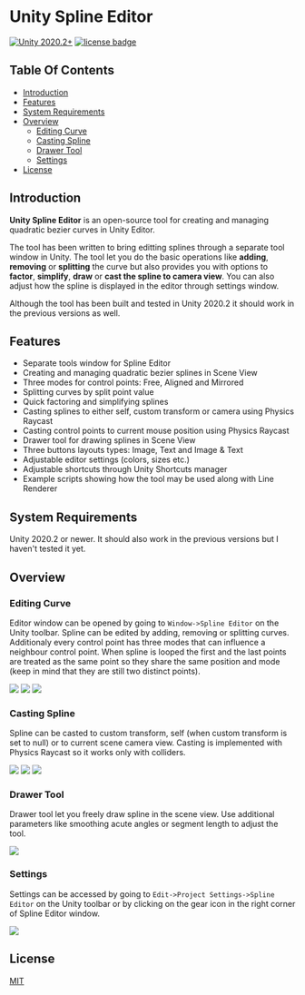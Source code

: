 # Unity Spline Editor
[![Unity 2020.2+](https://img.shields.io/badge/unity-2020.2%2B-blue.svg)](https://unity3d.com/get-unity/download) [![license badge](https://img.shields.io/badge/license-MIT-green.svg)](LICENSE)

## Table Of Contents

- [Introduction](#introduction)
- [Features](#features)
- [System Requirements](#system-requirements)
- [Overview](#overview)
	- [Editing Curve](#editing-curve)
	- [Casting Spline](#casting-spline)
	- [Drawer Tool](#drawer-tool)
	- [Settings](#settings)
- [License](#license)

## Introduction <a name="introduction"></a>

**Unity Spline Editor** is an open-source tool for creating and managing quadratic bezier curves in Unity Editor. 

The tool has been written to bring editting splines through a separate tool window in Unity. The tool let you do the basic operations like **adding**, **removing** or **splitting** the curve but also provides you with options to **factor**, **simplify**, **draw** or **cast the spline to camera view**. You can also adjust how the spline is displayed in the editor through settings window. 

Although the tool has been built and tested in Unity 2020.2 it should work in the previous versions as well.

## Features <a name="features"></a>

- Separate tools window for Spline Editor
- Creating and managing quadratic bezier splines in Scene View
- Three modes for control points: Free, Aligned and Mirrored
- Splitting curves by split point value
- Quick factoring and simplifying splines
- Casting splines to either self, custom transform or camera using Physics Raycast
- Casting control points to current mouse position using Physics Raycast
- Drawer tool for drawing splines in Scene View
- Three buttons layouts types: Image, Text and Image & Text
- Adjustable editor settings (colors, sizes etc.)
- Adjustable shortcuts through Unity Shortcuts manager
- Example scripts showing how the tool may be used along with Line Renderer

## System Requirements <a name="system-requirements"></a>

Unity 2020.2 or newer. It should also work in the previous versions but I haven't tested it yet.

## Overview <a name="overview"></a>

### Editing Curve <a name="editing-curve"></a>

Editor window can be opened by going to `Window->Spline Editor` on the Unity toolbar. Spline can be edited by adding, removing or splitting curves. Additionaly every control point has three modes that can influence a neighbour control point. When spline is looped the first and the last points are treated as the same point so they share the same position and mode (keep in mind that they are still two distinct points).

 <img src="https://i.imgur.com/o3CVT8e.gif">
 <img src="https://i.imgur.com/uVQE4iX.gif">
 <img src="https://i.imgur.com/AfDWVpm.gif">

### Casting Spline <a name="casting-spline"></a>

Spline can be casted to custom transform, self (when custom transform is set to null) or to current scene camera view. Casting is implemented with Physics Raycast so it works only with colliders. 

 <img src="https://i.imgur.com/6DTlYlx.gif">
 <img src="https://i.imgur.com/cpnBNMR.gif">
 <img src="https://i.imgur.com/aYKMNxq.gif">

### Drawer Tool <a name="drawer-tool"></a>

Drawer tool let you freely draw spline in the scene view. Use additional parameters like smoothing acute angles or segment length to adjust the tool.

 <img src="https://i.imgur.com/4jYvQq6.gif">

### Settings <a name="settings"></a>

Settings can be accessed by going to `Edit->Project Settings->Spline Editor` on the Unity toolbar or by clicking on the gear icon in the right corner of Spline Editor window.

 <img src="https://i.imgur.com/GZn0Hin.gif">
 
 ## License <a name="license"></a>
 
[MIT](LICENSE)
